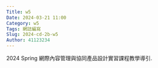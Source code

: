 ```yaml
---
Title: w5
Date: 2024-03-21 11:00
Category: w5
Tags: 網誌編寫
Slug: 2024-cd-2b-w5
Author: 41123234
---
```


2024 Spring 網際內容管理與協同產品設計實習課程教學導引.

<!-- PELICAN_END_SUMMARY -->